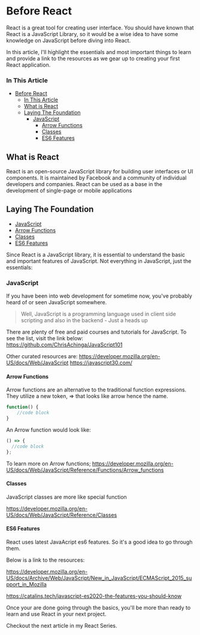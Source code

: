 # Before React

React is a great tool for creating user interface. You should have known that React is a JavaScript Library, so it would be a wise idea to have some knowledge on JavaScript before diving into React.

In this article, I'll highlight the essentials and most important things to learn and provide a link to the resources as we gear up to creating your first React application.

### In This Article

- [Before React](#before-react)
    - [In This Article](#in-this-article)
  - [What is React](#what-is-react)
  - [Laying The Foundation](#laying-the-foundation)
    - [JavaScript](#javascript)
      - [Arrow Functions](#arrow-functions)
      - [Classes](#classes)
      - [ES6 Features](#es6-features)

## What is React

React is an open-source JavaScript library for building user interfaces or UI components. It is maintained by Facebook and a community of individual developers and companies. React can be used as a base in the development of single-page or mobile applications

## Laying The Foundation

  - [JavaScript](#javascript)
  - [Arrow Functions](#arrow-functions)
  - [Classes](#classes)
  - [ES6 Features](#es6-features)

Since React is a JavaScript library, it is essential to understand the basic and important features of JavaScript. Not everything in JavaScript, just the essentials:

### JavaScript

If you have been into web development for sometime now, you've probably heard of or seen JavaScript somewhere.

> Well, JavaScript is a programming language used in client side scripting and also in the backend - Just a heads up


There are plenty of free and paid courses and tutorials for JavaScript. To see the list, visit the link below: https://github.com/ChrisAchinga/JavaScript101

Other curated resources are:
https://developer.mozilla.org/en-US/docs/Web/JavaScript
https://javascript30.com/

#### Arrow Functions

Arrow functions are an alternative to the traditional function expressions. They utilize a new token, => that looks like arrow hence the name.

```javascript
function() {
    //code block
}
```

An Arrow function would look like:

```javascript
() => {
  //code block
};
```

To learn more on Arrow functions; https://developer.mozilla.org/en-US/docs/Web/JavaScript/Reference/Functions/Arrow_functions

#### Classes

JavaScript classes are more like special function

https://developer.mozilla.org/en-US/docs/Web/JavaScript/Reference/Classes

#### ES6 Features

React uses latest JavaAcript es6 features. So it's a good idea to go through them.

Below is a link to the resources:

https://developer.mozilla.org/en-US/docs/Archive/Web/JavaScript/New_in_JavaScript/ECMAScript_2015_support_in_Mozilla

https://catalins.tech/javascript-es2020-the-features-you-should-know

Once your are done going through the basics, you'll be more than ready to learn and use React in your next project.

Checkout the next article in my React Series.